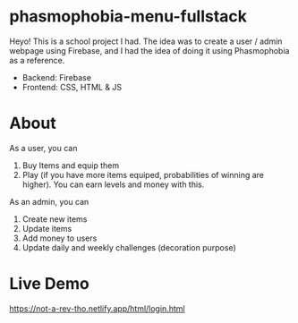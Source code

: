 # phasmophobia-menu-fullstack
Heyo! This is a school project I had. The idea was to create a user / admin webpage using Firebase, and I had the idea of doing it using Phasmophobia as a reference.
* Backend: Firebase
* Frontend: CSS, HTML &amp; JS

# About
As a user, you can
1. Buy Items and equip them
2. Play (if you have more items equiped, probabilities of winning are higher). You can earn levels and money with this.

As an admin, you can
1. Create new items
2. Update items
3. Add money to users
4. Update daily and weekly challenges (decoration purpose)

# Live Demo
https://not-a-rev-tho.netlify.app/html/login.html
